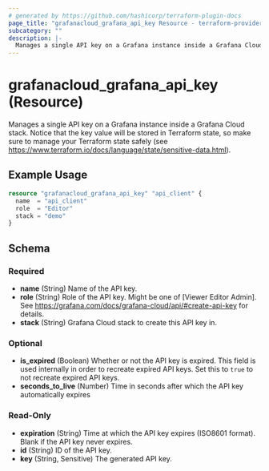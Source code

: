 ```yaml
---
# generated by https://github.com/hashicorp/terraform-plugin-docs
page_title: "grafanacloud_grafana_api_key Resource - terraform-provider-grafanacloud"
subcategory: ""
description: |-
  Manages a single API key on a Grafana instance inside a Grafana Cloud stack. Notice that the key value will be stored in Terraform state, so make sure to manage your Terraform state safely (see https://www.terraform.io/docs/language/state/sensitive-data.html).
---
```


# grafanacloud_grafana_api_key (Resource)

Manages a single API key on a Grafana instance inside a Grafana Cloud stack. Notice that the key value will be stored in Terraform state, so make sure to manage your Terraform state safely (see https://www.terraform.io/docs/language/state/sensitive-data.html).

## Example Usage

```terraform
resource "grafanacloud_grafana_api_key" "api_client" {
  name  = "api_client"
  role  = "Editor"
  stack = "demo"
}
```

<!-- schema generated by tfplugindocs -->
## Schema

### Required

- **name** (String) Name of the API key.
- **role** (String) Role of the API key. Might be one of [Viewer Editor Admin]. See https://grafana.com/docs/grafana-cloud/api/#create-api-key for details.
- **stack** (String) Grafana Cloud stack to create this API key in.

### Optional

- **is_expired** (Boolean) Whether or not the API key is expired. This field is used internally in order to recreate expired API keys. Set this to `true` to not recreate expired API keys.
- **seconds_to_live** (Number) Time in seconds after which the API key automatically expires

### Read-Only

- **expiration** (String) Time at which the API key expires (ISO8601 format). Blank if the API key never expires.
- **id** (String) ID of the API key.
- **key** (String, Sensitive) The generated API key.


